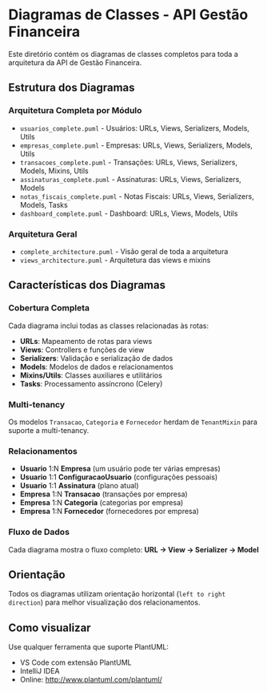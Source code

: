 # Diagramas de Classes - API Gestão Financeira

Este diretório contém os diagramas de classes completos para toda a arquitetura da API de Gestão Financeira.

## Estrutura dos Diagramas

### Arquitetura Completa por Módulo
- `usuarios_complete.puml` - Usuários: URLs, Views, Serializers, Models, Utils
- `empresas_complete.puml` - Empresas: URLs, Views, Serializers, Models, Utils
- `transacoes_complete.puml` - Transações: URLs, Views, Serializers, Models, Mixins, Utils
- `assinaturas_complete.puml` - Assinaturas: URLs, Views, Serializers, Models
- `notas_fiscais_complete.puml` - Notas Fiscais: URLs, Views, Serializers, Models, Tasks
- `dashboard_complete.puml` - Dashboard: URLs, Views, Models, Utils

### Arquitetura Geral
- `complete_architecture.puml` - Visão geral de toda a arquitetura
- `views_architecture.puml` - Arquitetura das views e mixins

## Características dos Diagramas

### Cobertura Completa
Cada diagrama inclui todas as classes relacionadas às rotas:
- **URLs**: Mapeamento de rotas para views
- **Views**: Controllers e funções de view
- **Serializers**: Validação e serialização de dados
- **Models**: Modelos de dados e relacionamentos
- **Mixins/Utils**: Classes auxiliares e utilitários
- **Tasks**: Processamento assíncrono (Celery)

### Multi-tenancy
Os modelos `Transacao`, `Categoria` e `Fornecedor` herdam de `TenantMixin` para suporte a multi-tenancy.

### Relacionamentos
- **Usuario** 1:N **Empresa** (um usuário pode ter várias empresas)
- **Usuario** 1:1 **ConfiguracaoUsuario** (configurações pessoais)
- **Usuario** 1:1 **Assinatura** (plano atual)
- **Empresa** 1:N **Transacao** (transações por empresa)
- **Empresa** 1:N **Categoria** (categorias por empresa)
- **Empresa** 1:N **Fornecedor** (fornecedores por empresa)

### Fluxo de Dados
Cada diagrama mostra o fluxo completo:
**URL → View → Serializer → Model**

## Orientação

Todos os diagramas utilizam orientação horizontal (`left to right direction`) para melhor visualização dos relacionamentos.

## Como visualizar

Use qualquer ferramenta que suporte PlantUML:
- VS Code com extensão PlantUML
- IntelliJ IDEA
- Online: http://www.plantuml.com/plantuml/